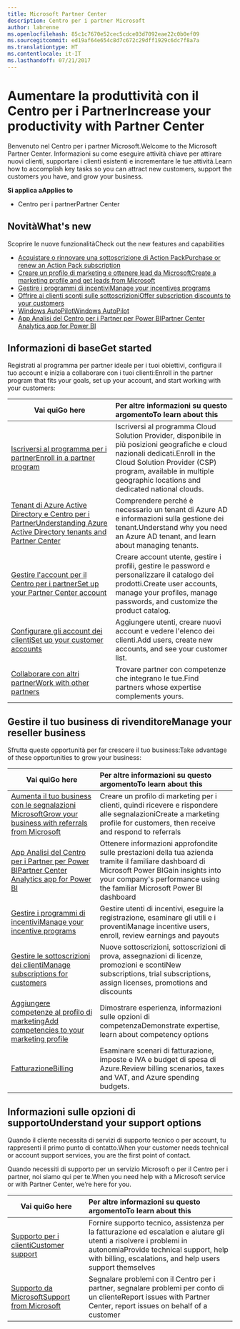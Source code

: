 ```yaml
---
title: Microsoft Partner Center
description: Centro per i partner Microsoft
author: labrenne
ms.openlocfilehash: 85c1c7670e52cec5cdce03d7092eae22c0b0ef09
ms.sourcegitcommit: ed19af64e654c8d7c672c29dff1929c6dc7f8a7a
ms.translationtype: HT
ms.contentlocale: it-IT
ms.lasthandoff: 07/21/2017
---
```

# <a name="increase-your-productivity-with-partner-center"></a><span data-ttu-id="2b95e-103">Aumentare la produttività con il Centro per i Partner</span><span class="sxs-lookup"><span data-stu-id="2b95e-103">Increase your productivity with Partner Center</span></span>

<span data-ttu-id="2b95e-104">Benvenuto nel Centro per i partner Microsoft.</span><span class="sxs-lookup"><span data-stu-id="2b95e-104">Welcome to the Microsoft Partner Center.</span></span> <span data-ttu-id="2b95e-105">Informazioni su come eseguire attività chiave per attirare nuovi clienti, supportare i clienti esistenti e incrementare le tue attività.</span><span class="sxs-lookup"><span data-stu-id="2b95e-105">Learn how to accomplish key tasks so you can attract new customers, support the customers you have, and grow your business.</span></span>

**<span data-ttu-id="2b95e-106">Si applica a</span><span class="sxs-lookup"><span data-stu-id="2b95e-106">Applies to</span></span>**

-  <span data-ttu-id="2b95e-107">Centro per i partner</span><span class="sxs-lookup"><span data-stu-id="2b95e-107">Partner Center</span></span> 


## <a name="whats-new"></a><span data-ttu-id="2b95e-108">Novità</span><span class="sxs-lookup"><span data-stu-id="2b95e-108">What's new</span></span>

 <span data-ttu-id="2b95e-109">Scoprire le nuove funzionalità</span><span class="sxs-lookup"><span data-stu-id="2b95e-109">Check out the new features and capabilities</span></span> 

- [<span data-ttu-id="2b95e-110">Acquistare o rinnovare una sottoscrizione di Action Pack</span><span class="sxs-lookup"><span data-stu-id="2b95e-110">Purchase or renew an Action Pack subscription</span></span>](mpn-get-action-pack.md)
- [<span data-ttu-id="2b95e-111">Creare un profilo di marketing e ottenere lead da Microsoft</span><span class="sxs-lookup"><span data-stu-id="2b95e-111">Create a marketing profile and get leads from Microsoft</span></span>](referrals.md)
- [<span data-ttu-id="2b95e-112">Gestire i programmi di incentivi</span><span class="sxs-lookup"><span data-stu-id="2b95e-112">Manage your incentives programs</span></span>](manage-your-incentives-in-partner-center.md)
- [<span data-ttu-id="2b95e-113">Offrire ai clienti sconti sulle sottoscrizioni</span><span class="sxs-lookup"><span data-stu-id="2b95e-113">Offer subscription discounts to your customers</span></span>](promotions.md)
- [<span data-ttu-id="2b95e-114">Windows AutoPilot</span><span class="sxs-lookup"><span data-stu-id="2b95e-114">Windows AutoPilot</span></span>](autopilot.md)
- [<span data-ttu-id="2b95e-115">App Analisi del Centro per i Partner per Power BI</span><span class="sxs-lookup"><span data-stu-id="2b95e-115">Partner Center Analytics app for Power BI</span></span>](power-bi-app-for-direct-partners.md)

## <a name="get-started"></a><span data-ttu-id="2b95e-116">Informazioni di base</span><span class="sxs-lookup"><span data-stu-id="2b95e-116">Get started</span></span>

<span data-ttu-id="2b95e-117">Registrati al programma per partner ideale per i tuoi obiettivi, configura il tuo account e inizia a collaborare con i tuoi clienti:</span><span class="sxs-lookup"><span data-stu-id="2b95e-117">Enroll in the partner program that fits your goals, set up your account, and start working with your customers:</span></span>

| **<span data-ttu-id="2b95e-118">Vai qui</span><span class="sxs-lookup"><span data-stu-id="2b95e-118">Go here</span></span>**  | **<span data-ttu-id="2b95e-119">Per altre informazioni su questo argomento</span><span class="sxs-lookup"><span data-stu-id="2b95e-119">To learn about this</span></span>**  |
|------------|:-------------|
|[<span data-ttu-id="2b95e-120">Iscriversi al programma per i partner</span><span class="sxs-lookup"><span data-stu-id="2b95e-120">Enroll in a partner program</span></span>](enrolling-in-the-csp-program.md)|<span data-ttu-id="2b95e-121">Iscriversi al programma Cloud Solution Provider, disponibile in più posizioni geografiche e cloud nazionali dedicati.</span><span class="sxs-lookup"><span data-stu-id="2b95e-121">Enroll in the Cloud Solution Provider (CSP) program, available in multiple geographic locations and dedicated national clouds.</span></span>|
|[<span data-ttu-id="2b95e-122">Tenant di Azure Active Directory e Centro per i Partner</span><span class="sxs-lookup"><span data-stu-id="2b95e-122">Understanding Azure Active Directory tenants and Partner Center</span></span>](azure-active-directory-tenants-and-partner-center.md)|<span data-ttu-id="2b95e-123">Comprendere perché è necessario un tenant di Azure AD e informazioni sulla gestione dei tenant.</span><span class="sxs-lookup"><span data-stu-id="2b95e-123">Understand why you need an Azure AD tenant, and learn about managing tenants.</span></span>|
|[<span data-ttu-id="2b95e-124">Gestire l'account per il Centro per i partner</span><span class="sxs-lookup"><span data-stu-id="2b95e-124">Set up your Partner Center account</span></span>](partner-center-account-setup.md)|<span data-ttu-id="2b95e-125">Creare account utente, gestire i profili, gestire le password e personalizzare il catalogo dei prodotti.</span><span class="sxs-lookup"><span data-stu-id="2b95e-125">Create user accounts, manage your profiles, manage passwords, and customize the product catalog.</span></span>|
|[<span data-ttu-id="2b95e-126">Configurare gli account dei clienti</span><span class="sxs-lookup"><span data-stu-id="2b95e-126">Set up your customer accounts</span></span>](customer-accounts.md)|<span data-ttu-id="2b95e-127">Aggiungere utenti, creare nuovi account e vedere l'elenco dei clienti.</span><span class="sxs-lookup"><span data-stu-id="2b95e-127">Add users, create new accounts, and see your customer list.</span></span>|
|[<span data-ttu-id="2b95e-128">Collaborare con altri partner</span><span class="sxs-lookup"><span data-stu-id="2b95e-128">Work with other partners</span></span>](work-with-other-partners.md)|<span data-ttu-id="2b95e-129">Trovare partner con competenze che integrano le tue.</span><span class="sxs-lookup"><span data-stu-id="2b95e-129">Find partners whose expertise complements yours.</span></span>|

## <a name="manage-your-reseller-business"></a><span data-ttu-id="2b95e-130">Gestire il tuo business di rivenditore</span><span class="sxs-lookup"><span data-stu-id="2b95e-130">Manage your reseller business</span></span>

<span data-ttu-id="2b95e-131">Sfrutta queste opportunità per far crescere il tuo business:</span><span class="sxs-lookup"><span data-stu-id="2b95e-131">Take advantage of these opportunities to grow your business:</span></span>

| **<span data-ttu-id="2b95e-132">Vai qui</span><span class="sxs-lookup"><span data-stu-id="2b95e-132">Go here</span></span>**  |**<span data-ttu-id="2b95e-133">Per altre informazioni su questo argomento</span><span class="sxs-lookup"><span data-stu-id="2b95e-133">To learn about this</span></span>**   |
|------------|:-------------|
|[<span data-ttu-id="2b95e-134">Aumenta il tuo business con le segnalazioni Microsoft</span><span class="sxs-lookup"><span data-stu-id="2b95e-134">Grow your business with referrals from Microsoft</span></span>](referrals.md)|<span data-ttu-id="2b95e-135">Creare un profilo di marketing per i clienti, quindi ricevere e rispondere alle segnalazioni</span><span class="sxs-lookup"><span data-stu-id="2b95e-135">Create a marketing profile for customers, then receive and respond to referrals</span></span>|
|[<span data-ttu-id="2b95e-136">App Analisi del Centro per i Partner per Power BI</span><span class="sxs-lookup"><span data-stu-id="2b95e-136">Partner Center Analytics app for Power BI</span></span>](power-bi-app-for-direct-partners.md)| <span data-ttu-id="2b95e-137">Ottenere informazioni approfondite sulle prestazioni della tua azienda tramite il familiare dashboard di Microsoft Power BI</span><span class="sxs-lookup"><span data-stu-id="2b95e-137">Gain insights into your company's performance using the familiar Microsoft Power BI dashboard</span></span>|
|[<span data-ttu-id="2b95e-138">Gestire i programmi di incentivi</span><span class="sxs-lookup"><span data-stu-id="2b95e-138">Manage your incentive programs</span></span>](manage-your-incentives-in-partner-center.md)|<span data-ttu-id="2b95e-139">Gestire utenti di incentivi, eseguire la registrazione, esaminare gli utili e i proventi</span><span class="sxs-lookup"><span data-stu-id="2b95e-139">Manage incentive users, enroll, review earnings and payouts</span></span>|
|[<span data-ttu-id="2b95e-140">Gestire le sottoscrizioni dei clienti</span><span class="sxs-lookup"><span data-stu-id="2b95e-140">Manage subscriptions for customers</span></span>](customer-subscriptions.md)|<span data-ttu-id="2b95e-141">Nuove sottoscrizioni, sottoscrizioni di prova, assegnazioni di licenze, promozioni e sconti</span><span class="sxs-lookup"><span data-stu-id="2b95e-141">New subscriptions, trial subscriptions, assign licenses, promotions and discounts</span></span>|
|[<span data-ttu-id="2b95e-142">Aggiungere competenze al profilo di marketing</span><span class="sxs-lookup"><span data-stu-id="2b95e-142">Add competencies to your marketing profile</span></span>](learn-about-competencies.md)|<span data-ttu-id="2b95e-143">Dimostrare esperienza, informazioni sulle opzioni di competenza</span><span class="sxs-lookup"><span data-stu-id="2b95e-143">Demonstrate expertise, learn about competency options</span></span>|
|[<span data-ttu-id="2b95e-144">Fatturazione</span><span class="sxs-lookup"><span data-stu-id="2b95e-144">Billing</span></span>](billing.md)|<span data-ttu-id="2b95e-145">Esaminare scenari di fatturazione, imposte e IVA e budget di spesa di Azure.</span><span class="sxs-lookup"><span data-stu-id="2b95e-145">Review billing scenarios, taxes and VAT, and Azure spending budgets.</span></span>|

## <a name="understand-your-support-options"></a><span data-ttu-id="2b95e-146">Informazioni sulle opzioni di supporto</span><span class="sxs-lookup"><span data-stu-id="2b95e-146">Understand your support options</span></span>

<span data-ttu-id="2b95e-147">Quando il cliente necessita di servizi di supporto tecnico o per account, tu rappresenti il primo punto di contatto.</span><span class="sxs-lookup"><span data-stu-id="2b95e-147">When your customer needs technical or account support services, you are the first point of contact.</span></span>

<span data-ttu-id="2b95e-148">Quando necessiti di supporto per un servizio Microsoft o per il Centro per i partner, noi siamo qui per te.</span><span class="sxs-lookup"><span data-stu-id="2b95e-148">When you need help with a Microsoft service or with Partner Center, we’re here for you.</span></span> 

| **<span data-ttu-id="2b95e-149">Vai qui</span><span class="sxs-lookup"><span data-stu-id="2b95e-149">Go here</span></span>**  | **<span data-ttu-id="2b95e-150">Per altre informazioni su questo argomento</span><span class="sxs-lookup"><span data-stu-id="2b95e-150">To learn about this</span></span>**  |
|------------|:-------------|
|[<span data-ttu-id="2b95e-151">Supporto per i clienti</span><span class="sxs-lookup"><span data-stu-id="2b95e-151">Customer support</span></span>](customer-support.md)|<span data-ttu-id="2b95e-152">Fornire supporto tecnico, assistenza per la fatturazione ed escalation e aiutare gli utenti a risolvere i problemi in autonomia</span><span class="sxs-lookup"><span data-stu-id="2b95e-152">Provide technical support, help with billing, escalations, and help users support themselves</span></span>|
|[<span data-ttu-id="2b95e-153">Supporto da Microsoft</span><span class="sxs-lookup"><span data-stu-id="2b95e-153">Support from Microsoft</span></span>](support-from-microsoft--.md)|<span data-ttu-id="2b95e-154">Segnalare problemi con il Centro per i partner, segnalare problemi per conto di un cliente</span><span class="sxs-lookup"><span data-stu-id="2b95e-154">Report issues with Partner Center, report issues on behalf of a customer</span></span>|